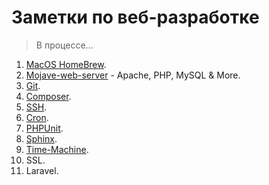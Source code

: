 # Заметки по веб-разработке

> В процессе...

1. [MacOS HomeBrew](macOS-web-server/HomeBrew/readme.md).
2. [Mojave-web-server](/macOS-web-server/Mojave-web-server.md) - Apache, PHP, MySQL & More.
3. [Git](/macOS-web-server/Git/readme.md).
4. [Composer](/macOS-web-server/Composer/readme.md).
5. [SSH](/macOS-web-server/SSH/readme.md).
6. [Cron](/macOS-web-server/Cron/readme.md).
7. [PHPUnit](/macOS-web-server/PHPUnit/readme.md).
8. [Sphinx](/macOS-web-server/Sphinx/readme.md).
9. [Time-Machine](/macOS-web-server/TimeMachine/readme.md).
9. SSL.
11. Laravel.